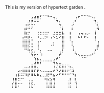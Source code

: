 This is my version of hypertext garden . 


⠀⠀⠀⠀⠀⠀⠀⠀⣠⣴⣶⡋⠉⠙⠒⢤⡀⠀⠀⠀⠀⠀⢠⠖⠉⠉⠙⠢⡄⠀
⠀⠀⠀⠀⠀⠀⢀⣼⣟⡒⠒⠀⠀⠀⠀⠀⠙⣆⠀⠀⠀⢠⠃⠀⠀⠀⠀⠀⠹⡄
⠀⠀⠀⠀⠀⠀⣼⠷⠖⠀⠀⠀⠀⠀⠀⠀⠀⠘⡆⠀⠀⡇⠀⠀⠀⠀⠀⠀⠀⢷
⠀⠀⠀⠀⠀⠀⣷⡒⠀⠀⢐⣒⣒⡒⠀⣐⣒⣒⣧⠀⢰⠀⠀⢠⢤⢠⡠⠀⢸⠀
⠀⠀⠀⠀⠀⢰⣛⣟⣂⠀⠘⠤⠬⠃⠰⠑⠥⠊⣿⠀⢸⠀⠀⠓⠃⠋⠂⠀⢸⠀
⠀⠀⠀⠀⠀⢸⣿⡿⠤⠀⢸⠁⠀⠀⢀⡆⠀⠀⣿⠀⠀⡇⠀⠀⠀⠀⠀⠀⠀⣸
⠀⠀⠀⠀⠀⠈⠿⣯⡭⠀⠸⡀⠀⢀⣀⠀⠀⠀⡟⠀⠀⢸⠀⠀⠀⠀⠀⠀⢠⠏
⠀⠀⠀⠀⠀⠀⠀⠈⢯⡥⠄⢱⠀⠀⠀⠀⠀⡼⠁⠀⠀⠀⠳⢄⣀⣀⣀⡴⠃⠀
⠀⠀⠀⠀⠀⠀⠀⠀⠀⢱⡦⣄⣀⣀⣀⣠⠞⠁⠀⠀⠀⠀⠀⠀⠈⠉⠀⠀⠀⠀
⠀⠀⠀⠀⠀⠀⠀⢀⣤⣾⠛⠃⠀⠀⠀⢹⠳⡶⣤⡤⣄⠀⠀⠀⠀⠀⠀⠀⠀⠀
⠀⠀⠀⠀⣠⢴⣿⣿⣿⡟⡷⢄⣀⣀⣀⡼⠳⡹⣿⣷⠞⣳⠀⠀⠀⠀⠀⠀⠀⠀
⠀⠀⠀⢰⡯⠭⠹⡟⠿⠧⠷⣄⣀⣟⠛⣦⠔⠋⠛⠛⠋⠙⡆⠀⠀⠀⠀⠀⠀⠀
⠀⠀⢸⣿⠭⠉⠀⢠⣤⠀⠀⠀⠘⡷⣵⢻⠀⠀⠀⠀⣼⠀⣇⠀⠀⠀⠀⠀⠀⠀
⠀⠀⡇⣿⠍⠁⠀⢸⣗⠂⠀⠀⠀⣧⣿⣼⠀⠀⠀⠀⣯⠀⢸⠀⠀⠀⠀⠀⠀⠀